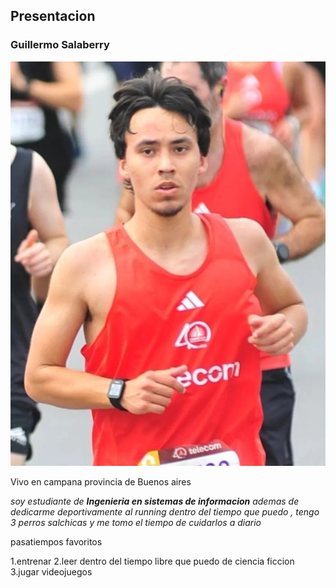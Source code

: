 ## Presentacion

### Guillermo Salaberry

![foto](461703693_549831467498084_7438535624405054278_n.jpg)

Vivo en campana provincia de Buenos aires 

*soy estudiante de **Ingenieria en sistemas de informacion** ademas de dedicarme deportivamente al running dentro del tiempo que puedo , tengo 3 perros salchicas y me tomo el tiempo de cuidarlos a diario*

pasatiempos favoritos 

1.entrenar 
2.leer dentro del tiempo libre que puedo de ciencia ficcion
3.jugar videojuegos
